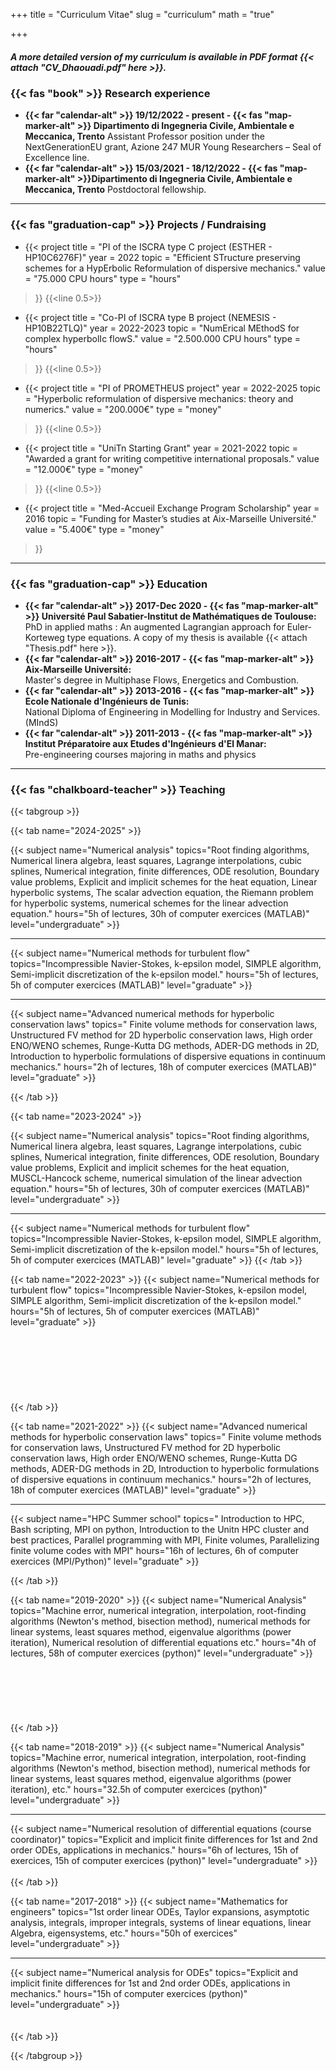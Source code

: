+++
title = "Curriculum Vitae"
slug = "curriculum"
math = "true"

+++

##### A more detailed version of my curriculum is available in PDF format {{< attach "CV_Dhaouadi.pdf" here >}}.

### {{< fas "book" >}} Research experience 
- **{{< far "calendar-alt" >}} 19/12/2022 - present - {{< fas "map-marker-alt" >}} Dipartimento di Ingegneria Civile, Ambientale e Meccanica, Trento**
Assistant Professor position under the NextGenerationEU grant, Azione 247 MUR Young Researchers – Seal of Excellence line.
- **{{< far "calendar-alt" >}} 15/03/2021 - 18/12/2022 - {{< fas "map-marker-alt" >}}Dipartimento di Ingegneria Civile, Ambientale e Meccanica, Trento**
Postdoctoral fellowship.
---


### {{< fas "graduation-cap" >}} Projects / Fundraising
- {{< project
        title   = "PI of the ISCRA type C project (ESTHER - HP10C6276F)"
        year    = 2022
        topic   = "Efficient STructure preserving schemes for a HypErbolic Reformulation of dispersive mechanics."
        value   = "75.000 CPU hours"
        type    = "hours"
>}}
{{<line 0.5>}}
- {{< project
        title   = "Co-PI of ISCRA type B project (NEMESIS - HP10B22TLQ)"
        year    = 2022-2023
        topic   = "NumErical MEthodS for complex hyperbolIc flowS."
        value   = "2.500.000 CPU hours"
        type    = "hours"
>}}
{{<line 0.5>}}
- {{< project
        title   = "PI of PROMETHEUS project"
        year    = 2022-2025
        topic   = "Hyperbolic reformulation of dispersive mechanics: theory and numerics."
        value   = "200.000€"
        type    = "money"
>}}
{{<line 0.5>}}
- {{< project
        title   = "UniTn Starting Grant"
        year    = 2021-2022
        topic   = "Awarded a grant for writing competitive international proposals."
        value   = "12.000€"
        type    = "money"
>}}
{{<line 0.5>}}
- {{< project
        title   = "Med-Accueil Exchange Program Scholarship"
        year    = 2016
        topic   = "Funding for Master’s studies at Aix-Marseille Université."
        value   = "5.400€"
        type    = "money"
>}}
--- 

### {{< fas "graduation-cap" >}} Education

- **{{< far "calendar-alt" >}} 2017-Dec 2020 - {{< fas "map-marker-alt" >}} Université Paul Sabatier-Institut de Mathématiques de Toulouse:**  
PhD in applied maths : An augmented Lagrangian approach for Euler-Korteweg type equations.
A copy of my thesis is available {{< attach "Thesis.pdf" here >}}.
- **{{< far "calendar-alt" >}} 2016-2017 - {{< fas "map-marker-alt" >}} Aix-Marseille Université:**  
Master's degree in Multiphase Flows, Energetics and Combustion.
- **{{< far "calendar-alt" >}} 2013-2016 - {{< fas "map-marker-alt" >}} Ecole Nationale d'Ingénieurs de Tunis:**  
National Diploma of Engineering in Modelling for Industry and Services. (MIndS)
- **{{< far "calendar-alt" >}} 2011-2013 - {{< fas "map-marker-alt" >}} Institut Préparatoire aux Etudes d'Ingénieurs d'El Manar:**  
Pre-engineering courses majoring in maths and physics
---



### {{< fas "chalkboard-teacher" >}} Teaching

{{< tabgroup >}}

{{< tab name="2024-2025" >}}

{{< subject 
name="Numerical analysis" 
topics="Root finding algorithms, Numerical linera algebra, least squares, Lagrange interpolations, cubic splines, Numerical integration, finite differences, ODE resolution, Boundary value problems, Explicit and implicit schemes for the heat equation, Linear hyperbolic systems, The scalar advection equation, the Riemann problem for hyperbolic systems, numerical schemes for the linear advection equation." 
hours="5h of lectures, 30h of computer exercices (MATLAB)" 
level="undergraduate" >}}
<hr>
{{< subject 
name="Numerical methods for turbulent flow" 
topics="Incompressible Navier-Stokes, k-epsilon model, SIMPLE algorithm, Semi-implicit discretization of the k-epsilon model." 
hours="5h of lectures, 5h of computer exercices (MATLAB)" 
level="graduate" >}}
<hr>
{{< subject 
name="Advanced numerical methods for hyperbolic conservation laws" 
topics="	Finite volume methods for conservation laws, Unstructured FV method for 2D hyperbolic conservation laws, High order ENO/WENO schemes, Runge-Kutta DG methods, ADER-DG methods in 2D, Introduction to hyperbolic formulations of dispersive equations in continuum mechanics." 
hours="2h of lectures, 18h of computer exercices (MATLAB)" 
level="graduate" >}}

{{< /tab >}}

{{< tab name="2023-2024" >}}

{{< subject 
name="Numerical analysis" 
topics="Root finding algorithms, Numerical linera algebra, least squares, Lagrange interpolations, cubic splines, Numerical integration, finite differences, ODE resolution, Boundary value problems, Explicit and implicit schemes for the heat equation, MUSCL-Hancock scheme, numerical simulation of the linear advection equation." 
hours="5h of lectures, 30h of computer exercices (MATLAB)" 
level="undergraduate" >}}
<hr>
{{< subject 
name="Numerical methods for turbulent flow" 
topics="Incompressible Navier-Stokes, k-epsilon model, SIMPLE algorithm, Semi-implicit discretization of the k-epsilon model." 
hours="5h of lectures, 5h of computer exercices (MATLAB)" 
level="graduate" >}}
{{< /tab >}}

{{< tab name="2022-2023" >}}
{{< subject 
name="Numerical methods for turbulent flow" 
topics="Incompressible Navier-Stokes, k-epsilon model, SIMPLE algorithm, Semi-implicit discretization of the k-epsilon model." 
hours="5h of lectures, 5h of computer exercices (MATLAB)" 
level="graduate" >}}
<br><br><br><br><br><br><br><br>
{{< /tab >}}


{{< tab name="2021-2022" >}}
{{< subject 
name="Advanced numerical methods for hyperbolic conservation laws" 
topics="	Finite volume methods for conservation laws, Unstructured FV method for 2D hyperbolic conservation laws, High order ENO/WENO schemes, Runge-Kutta DG methods, ADER-DG methods in 2D, Introduction to hyperbolic formulations of dispersive equations in continuum mechanics." 
hours="2h of lectures, 18h of computer exercices (MATLAB)" 
level="graduate" >}}
<hr>
{{< subject 
name="HPC Summer school" 
topics="	Introduction to HPC, Bash scripting, MPI on python, Introduction to the Unitn HPC cluster and best practices, Parallel programming with MPI, Finite volumes, Parallelizing finite volume codes with MPI" 
hours="16h of lectures, 6h of computer exercices (MPI/Python)" 
level="graduate" >}}
<br>

{{< /tab >}}


{{< tab name="2019-2020" >}}
{{< subject 
name="Numerical Analysis" 
topics="Machine error, numerical integration, interpolation, root-finding algorithms (Newton's method, bisection method), numerical methods for linear systems, least squares method, eigenvalue algorithms (power iteration), Numerical resolution of differential equations etc." 
hours="4h of lectures, 58h of computer exercices (python)" 
level="undergraduate" >}}
<br><br><br><br><br><br><br>
{{< /tab >}}


{{< tab name="2018-2019" >}}
{{< subject 
name="Numerical Analysis" 
topics="Machine error, numerical integration, interpolation, root-finding algorithms (Newton's method, bisection method), numerical methods for linear systems, least squares method, eigenvalue algorithms (power iteration), etc." 
hours="32.5h of computer exercices (python)" 
level="undergraduate" >}}
<hr>
{{< subject 
name="Numerical resolution of differential equations (course coordinator)" 
topics="Explicit and implicit finite differences for 1st and 2nd order ODEs, applications in mechanics." 
hours="6h of lectures, 15h of exercices, 15h of computer exercices (python)" 
level="undergraduate" >}}
<br><br>
{{< /tab >}}



{{< tab name="2017-2018" >}}
{{< subject 
name="Mathematics for engineers" 
topics="1st order linear ODEs, Taylor expansions, asymptotic analysis, integrals, improper integrals, systems of linear equations, linear Algebra, eigensystems, etc." 
hours="50h of exercices" 
level="undergraduate" >}}
<hr>
{{< subject 
name="Numerical analysis for ODEs" 
topics="Explicit and implicit finite differences for 1st and 2nd order ODEs, applications in mechanics." 
hours="15h of computer exercices (python)" 
level="undergraduate" >}}
<br><br><br>
{{< /tab >}}


{{< /tabgroup >}}

